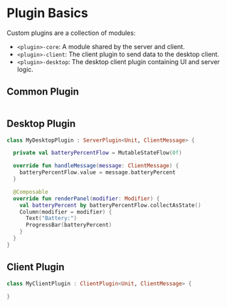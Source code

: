 # Plugin Basics

Custom plugins are a collection of modules:

- `<plugin>-core`: A module shared by the server and client.
- `<plugin>-client`: The client plugin to send data to the desktop client.
- `<plugin>-desktop`: The desktop client plugin containing UI and server logic.

## Common Plugin

```kotlin

```

## Desktop Plugin

```kotlin
class MyDesktopPlugin : ServerPlugin<Unit, ClientMessage> {

  private val batteryPercentFlow = MutableStateFlow(0f)

  override fun handleMessage(message: ClientMessage) {
    batteryPercentFlow.value = message.batteryPercent
  }

  @Composable
  override fun renderPanel(modifier: Modifier) {
    val batteryPercent by batteryPercentFlow.collectAsState()
    Column(modifier = modifier) {
      Text("Battery:")
      ProgressBar(batteryPercent)
    }
  }
}
```

## Client Plugin

```kotlin
class MyClientPlugin : ClientPlugin<Unit, ClientMessage> {

}
```
